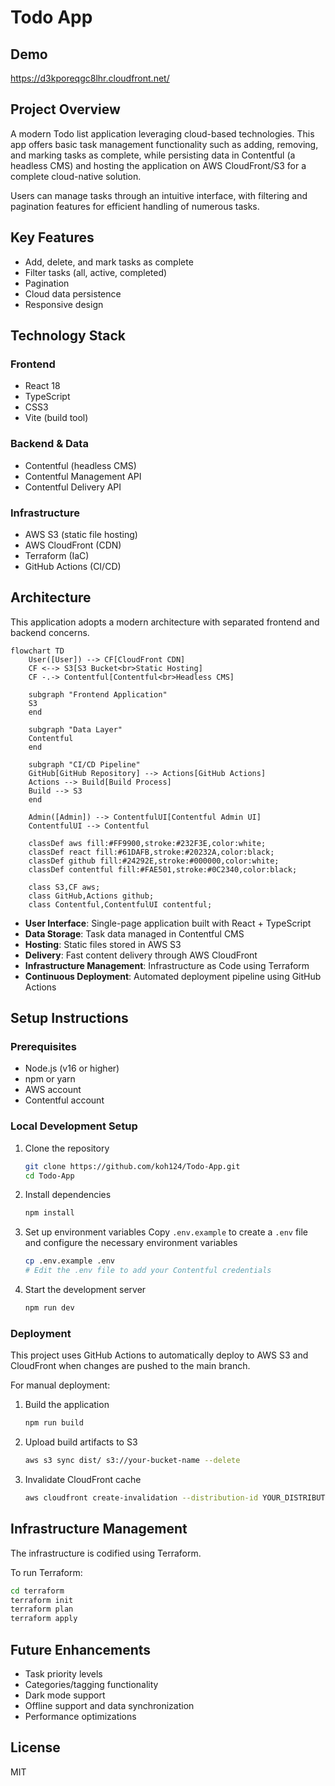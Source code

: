 # Todo App

## Demo
https://d3kporeqgc8lhr.cloudfront.net/

## Project Overview
A modern Todo list application leveraging cloud-based technologies. This app offers basic task management functionality such as adding, removing, and marking tasks as complete, while persisting data in Contentful (a headless CMS) and hosting the application on AWS CloudFront/S3 for a complete cloud-native solution.

Users can manage tasks through an intuitive interface, with filtering and pagination features for efficient handling of numerous tasks.

## Key Features
- Add, delete, and mark tasks as complete
- Filter tasks (all, active, completed)
- Pagination
- Cloud data persistence
- Responsive design

## Technology Stack
### Frontend
- React 18
- TypeScript
- CSS3
- Vite (build tool)

### Backend & Data
- Contentful (headless CMS)
- Contentful Management API
- Contentful Delivery API

### Infrastructure
- AWS S3 (static file hosting)
- AWS CloudFront (CDN)
- Terraform (IaC)
- GitHub Actions (CI/CD)

## Architecture
This application adopts a modern architecture with separated frontend and backend concerns.

```mermaid
flowchart TD
    User([User]) --> CF[CloudFront CDN]
    CF <--> S3[S3 Bucket<br>Static Hosting]
    CF -.-> Contentful[Contentful<br>Headless CMS]

    subgraph "Frontend Application"
    S3
    end

    subgraph "Data Layer"
    Contentful
    end

    subgraph "CI/CD Pipeline"
    GitHub[GitHub Repository] --> Actions[GitHub Actions]
    Actions --> Build[Build Process]
    Build --> S3
    end

    Admin([Admin]) --> ContentfulUI[Contentful Admin UI]
    ContentfulUI --> Contentful

    classDef aws fill:#FF9900,stroke:#232F3E,color:white;
    classDef react fill:#61DAFB,stroke:#20232A,color:black;
    classDef github fill:#24292E,stroke:#000000,color:white;
    classDef contentful fill:#FAE501,stroke:#0C2340,color:black;

    class S3,CF aws;
    class GitHub,Actions github;
    class Contentful,ContentfulUI contentful;
```

- **User Interface**: Single-page application built with React + TypeScript
- **Data Storage**: Task data managed in Contentful CMS
- **Hosting**: Static files stored in AWS S3
- **Delivery**: Fast content delivery through AWS CloudFront
- **Infrastructure Management**: Infrastructure as Code using Terraform
- **Continuous Deployment**: Automated deployment pipeline using GitHub Actions

## Setup Instructions

### Prerequisites
- Node.js (v16 or higher)
- npm or yarn
- AWS account
- Contentful account

### Local Development Setup
1. Clone the repository
   ```bash
   git clone https://github.com/koh124/Todo-App.git
   cd Todo-App
   ```

2. Install dependencies
   ```bash
   npm install
   ```

3. Set up environment variables
   Copy `.env.example` to create a `.env` file and configure the necessary environment variables
   ```bash
   cp .env.example .env
   # Edit the .env file to add your Contentful credentials
   ```

4. Start the development server
   ```bash
   npm run dev
   ```

### Deployment
This project uses GitHub Actions to automatically deploy to AWS S3 and CloudFront when changes are pushed to the main branch.

For manual deployment:
1. Build the application
   ```bash
   npm run build
   ```

2. Upload build artifacts to S3
   ```bash
   aws s3 sync dist/ s3://your-bucket-name --delete
   ```

3. Invalidate CloudFront cache
   ```bash
   aws cloudfront create-invalidation --distribution-id YOUR_DISTRIBUTION_ID --paths "/*"
   ```

## Infrastructure Management
The infrastructure is codified using Terraform.

To run Terraform:
```bash
cd terraform
terraform init
terraform plan
terraform apply
```

## Future Enhancements
- Task priority levels
- Categories/tagging functionality
- Dark mode support
- Offline support and data synchronization
- Performance optimizations

## License
MIT
